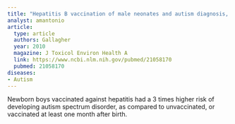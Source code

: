 ```yaml
---
title: "Hepatitis B vaccination of male neonates and autism diagnosis, NHIS 1997-2002"
analyst: amantonio
article:
  type: article
  authors: Gallagher
  year: 2010
  magazine: J Toxicol Environ Health A
  link: https://www.ncbi.nlm.nih.gov/pubmed/21058170
  pubmed: 21058170
diseases:
- Autism
---
```


Newborn boys vaccinated against hepatitis had a 3 times higher risk of developing autism spectrum disorder, as compared to unvaccinated, or vaccinated at least one month after birth.
